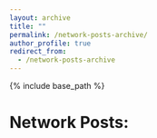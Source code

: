 ```yaml
---
layout: archive
title: ""
permalink: /network-posts-archive/
author_profile: true
redirect_from:
  - /network-posts-archive
---
```


{% include base_path %}


Network Posts:
======
